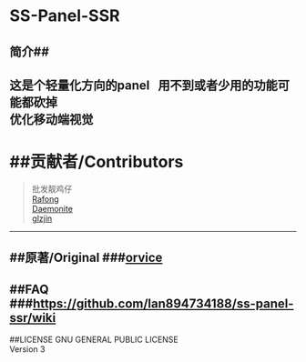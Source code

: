 SS-Panel-SSR
================
简介##
--------
这是个轻量化方向的panel &nbsp; 用不到或者少用的功能可能都砍掉<br>
优化移动端视觉<br>
----------------------
##贡献者/Contributors
=========
>批发靓鸡仔<br>
>[Rafong](https://github.com/Rafong973)<br>
>[Daemonite](https://github.com/Daemonite/material)<br>
>[glzjin](https://github.com/glzjin/ss-panel-v3-mod)<br>
----------------------
##原著/Original
###[orvice](https://github.com/orvice)<br>
----------------------
##FAQ
###https://github.com/lan894734188/ss-panel-ssr/wiki
----------------------------
##LICENSE
GNU GENERAL PUBLIC LICENSE<br/>
Version 3
